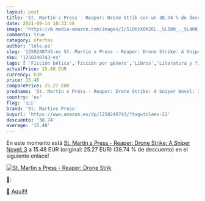 ```yaml
---
layout: post
title: 'St. Martin s Press - Reaper: Drone Strik con un 38.74 % de descuento'
date: 2021-09-14 10:33:48
image: 'https://m.media-amazon.com/images/I/51O6tXOK2EL._SL500_._SL400_.jpg'
comments: true
category: ofertas
author: 'tole.es'
slug: '1250240743-es St. Martin s Press - Reaper: Drone Strike: A Sniper Novel: 3'
sku: '1250240743-es'
tags: [ 'Ficción bélica','Ficción por género','Libros','Literatura y ficción','Policíaca, negra y suspense','Thriller y suspense','Thrillers militares','Thrillers suspense','st. martins press', ]
actualPrice: 15.48 EUR
currency: EUR
price: 15.48
comparePrice: 25.27 EUR
prodname: 'St. Martin s Press - Reaper: Drone Strike: A Sniper Novel: 3'
country: 'es'
flag: '🇪🇸'
brand: 'St. Martins Press'
buyurl: 'https://www.amazon.es/dp/1250240743/?tag=tolees-21'
descuento: '38.74'
average: '15.48'
---
```


En este momento está [St. Martin s Press - Reaper: Drone Strike: A Sniper Novel: 3](https://www.amazon.es/dp/1250240743/?tag=tolees-21) a 15.48 EUR (original: 25.27 EUR) (38.74 %  de descuento) en el siguiente enlace!

[![St. Martin s Press - Reaper: Drone Strik](https://m.media-amazon.com/images/I/51O6tXOK2EL._SL500_._SL400_.jpg)](https://www.amazon.es/dp/1250240743/?tag=tolees-21)

🔎:


[🛒 Aquí!!!](https://www.amazon.es/dp/1250240743/?tag=tolees-21)
